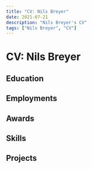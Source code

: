 ```yaml
---
title: "CV: Nils Breyer"
date: 2021-07-21
description: "Nils Breyer's CV"
tags: ["Nils Breyer", "CV"]
---
```


# CV: Nils Breyer

## Education

## Employments

## Awards

## Skills

## Projects

<Index dir="/projects"/>